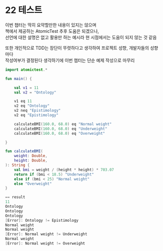 # 22 테스트

이번 챕터는 딱히 요약할만한 내용이 있지는 않으며  
책에서 제공하는 AtomicTest 추후 도움은 되겠으나,  
선언에 대한 설명은 없고 활용만 하는 예시라 현 시점에서는 도움이 되지 않는 것 같음

또한 개인적으로 TDD는 장단이 뚜렷하다고 생각하여 프로젝트 성향, 개발자들의 성향마다  
작성여부가 결정된다 생각하기에 이번 챕터는 단순 예제 작성으로 마무리
```kotlin
import atomictest.*

fun main() {

    val v1 = 11
    val v2 = "Ontology"

    v1 eq 11
    v2 eq "Ontology"
    v2 neq "Epistimology"
    v2 eq "Epistimology"

    calculateBMI(160.0, 68.0) eq "Normal weight"
    calculateBMI(160.0, 68.0) eq "Underweight"
    calculateBMI(160.0, 68.0) eq "Overweight"

}

fun calculateBMI(
    weight: Double,
    height: Double,
): String {
    val bmi = weight / (height * height) * 703.07
    return if (bmi < 18.5) "Underweight"
    else if (bmi < 25) "Normal weight"
    else "Overweight"
}

== result
11
Ontology
Ontology
Ontology
[Error]: Ontology != Epistimology
Normal weight
Normal weight
[Error]: Normal weight != Underweight
Normal weight
[Error]: Normal weight != Overweight
```